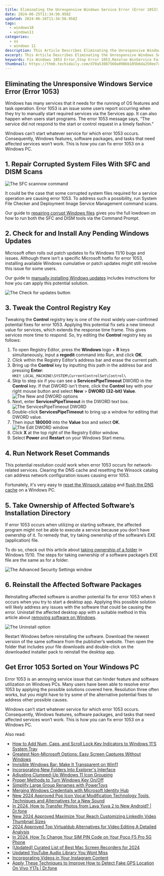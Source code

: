 ```yaml
---
title: Eliminating the Unresponsive Windows Service Error (Error 1053)
date: 2024-06-25T11:34:50.958Z
updated: 2024-06-26T11:34:50.958Z
tags:
  - windows10
  - windows11
categories:
  - os
  - windows 11
description: This Article Describes Eliminating the Unresponsive Windows Service Error (Error 1053)
excerpt: This Article Describes Eliminating the Unresponsive Windows Service Error (Error 1053)
keywords: Fix Windows 1053 Error,Stop Error 1053,Resolve WinService Failure,Unresponsive Service Remediation,Correcting Service Not Responding,Eradicate Error 1053 Issue,End Windows Service Crash
thumbnail: https://thmb.techidaily.com/d70a53087560a098bb105b6da250ee7a060b663d95025554525e6d2ddaef6a7e.jpg
---
```


## Eliminating the Unresponsive Windows Service Error (Error 1053)

 Windows has many services that it needs for the running of OS features and task operation. Error 1053 is an issue some users report occurring when they try to manually start required services via the Services app. It can also happen when users start programs. The error 1053 message says, “The service did not respond to the start or control request in a timely fashion.”

 Windows can’t start whatever service for which error 1053 occurs. Consequently, Windows features, software packages, and tasks that need affected services won’t work. This is how you can fix error 1053 on a Windows PC.

## 1\. Repair Corrupted System Files With SFC and DISM Scans

![The SFC scannow command](https://static1.makeuseofimages.com/wordpress/wp-content/uploads/2023/09/sfc-scannow-command.jpg)

 It could be the case that some corrupted system files required for a service operation are causing error 1053\. To address such a possibility, run System File Checker and Deployment Image Service Management command scans.

 Our guide to [repairing corrupt Windows files](https://www.makeuseof.com/windows-built-in-repair-tools/) gives you the full lowdown on how to run both the SFC and DISM tools via the Command Prompt.

## 2\. Check for and Install Any Pending Windows Updates

 Microsoft often rolls out patch updates to fix Windows 11/10 bugs and issues. Although there isn’t a specific Microsoft hotfix for error 1053, installing available Windows cumulative or patch updates might still resolve this issue for some users.

 Our guide to [manually installing Windows updates](https://www.makeuseof.com/update-windows-manually/) includes instructions for how you can apply this potential solution.

![The Check for updates button](https://static1.makeuseofimages.com/wordpress/wp-content/uploads/2023/09/check-for-updates-button.jpg)

## 3\. Tweak the Control Registry Key

 Tweaking the **Control** registry key is one of the most widely user-confirmed potential fixes for error 1053\. Applying this potential fix sets a new timeout value for services, which extends the response time frame. This gives services more time to respond. So, try editing the **Control** registry key as follows:

1. To open Registry Editor, press the **Windows** logo + **R** keys simultaneously, input a **regedit** command into Run, and click **OK**.
2. Click within the Registry Editor’s address bar and erase the current path.
3. Bring up the **Control** key by inputting this path in the address bar and pressing **Enter**:  
`HKEY_LOCAL_MACHINE\SYSTEM\CurrentControlSet\Control\`
4. Skip to step six if you can see a **ServicesPipeTimeout** DWORD in the **Control** key. If that DWORD isn't there, click the **Control** key with your right mouse button and select **New** \> **DWORD** **(32-bit) Value**.  
![The New and DWORD options](https://static1.makeuseofimages.com/wordpress/wp-content/uploads/2023/09/new-dword-value-option.jpg)
5. Next, enter **ServicesPipeTimeout** in the DWORD text box.  
![The ServicesPipeTimeout DWORD](https://static1.makeuseofimages.com/wordpress/wp-content/uploads/2023/09/servicespipetimeout-dword.jpg)
6. Double-click **ServicesPipeTimeout** to bring up a window for editing that DWORD value.
7. Then input **180000** into the **Value** box and select **OK**.  
![The Edit DWORD window](https://static1.makeuseofimages.com/wordpress/wp-content/uploads/2023/09/edit-dword-window.jpg)
8. Click **X** at the top right of the Registry Editor window.
9. Select **Power** and **Restart** on your Windows Start menu.

## 4\. Run Network Reset Commands

 This potential resolution could work when error 1053 occurs for network-related services. Clearing the DNS cache and resetting the Winsock catalog can address network configuration issues causing error 1053\.

 Fortunately, it's very easy to [reset the Winsock catalog](https://www.makeuseof.com/reset-winsock-catalog-windows/) and [flush the DNS cache](https://www.makeuseof.com/flush-dns-cache-windows-11/) on a Windows PC.

## 5\. Take Ownership of Affected Software’s Installation Directory

 If error 1053 occurs when utilizing or starting software, the affected program might not be able to execute a service because you don’t have ownership of it. To remedy that, try taking ownership of the software’s EXE (application) file.

 To do so, check out this article about [taking ownership of a folder](https://www.makeuseof.com/windows-10-11-own-folder/) in Windows 11/10\. The steps for taking ownership of a software package’s EXE file are the same as for a folder.

![The Advanced Security Settings window](https://static1.makeuseofimages.com/wordpress/wp-content/uploads/2023/09/advanced-security-settings-window.jpg)

## 6\. Reinstall the Affected Software Packages

 Reinstalling affected software is another potential fix for error 1053 when it occurs when you try to start a desktop app. Applying this possible solution will likely address any issues with the software that could be causing the error. Uninstall the affected desktop app with a suitable method in this article about [removing software on Windows](https://www.makeuseof.com/windows-11-different-ways-to-uninstall-software/).

![The Uninstall option](https://static1.makeuseofimages.com/wordpress/wp-content/uploads/2023/09/uninstall-option.jpg)

 Restart Windows before reinstalling the software. Download the newest version of the same software from the publisher’s website. Then open the folder that includes your file downloads and double-click on the downloaded installer pack to reinstall the desktop app.

## Get Error 1053 Sorted on Your Windows PC

 Error 1053 is an annoying service issue that can hinder feature and software utilization on Windows PCs. Many users have been able to resolve error 1053 by applying the possible solutions covered here. Resolution three often works, but you might have to try some of the alternative potential fixes to address other possible causes.

 Windows can’t start whatever service for which error 1053 occurs. Consequently, Windows features, software packages, and tasks that need affected services won’t work. This is how you can fix error 1053 on a Windows PC.

<span class="atpl-alsoreadstyle">Also read:</span>
<div><ul>
<li><a href="https://win11.techidaily.com/how-to-add-num-caps-and-scroll-lock-key-indicators-to-windows-11s-system-tray/"><u>How to Add Num, Caps, and Scroll Lock Key Indicators to Windows 11’S System Tray</u></a></li>
<li><a href="https://win11.techidaily.com/greatest-non-microsoft-options-easy-screen-captures-without-windows/"><u>Greatest Non-Microsoft Options: Easy Screen Captures Without Windows</u></a></li>
<li><a href="https://win11.techidaily.com/invisible-windows-bar-make-it-transparent-on-win11/"><u>Invisible Windows Bar: Make It Transparent on Win11</u></a></li>
<li><a href="https://win11.techidaily.com/incorporating-new-folders-into-explorers-interface/"><u>Incorporating New Folders Into Explorer's Interface</u></a></li>
<li><a href="https://win11.techidaily.com/adjusting-clumped-up-windows-11-icon-grouping/"><u>Adjusting Clumped-Up Windows 11 Icon Grouping</u></a></li>
<li><a href="https://win11.techidaily.com/proper-methods-to-turn-windows-key-onoff/"><u>Proper Methods to Turn Windows Key On/Off</u></a></li>
<li><a href="https://win11.techidaily.com/simplify-large-group-renames-with-powertoys/"><u>Simplify Large Group Renames with PowerToys</u></a></li>
<li><a href="https://win11.techidaily.com/merging-windows-credentials-with-microsoft-identity-hub/"><u>Merging Windows Credentials with Microsoft Identity Hub</u></a></li>
<li><a href="https://sound-tweaking.techidaily.com/new-2024-approved-pop-icon-vocal-modification-technology-tools-techniques-and-alternatives-for-a-new-sound/"><u>New 2024 Approved Pop Icon Vocal Modification Technology Tools, Techniques and Alternatives for a New Sound</u></a></li>
<li><a href="https://android-transfer.techidaily.com/in-2024-how-to-transfer-photos-from-lava-yuva-2-to-new-android-drfone-by-drfone-transfer-from-android-transfer-from-android/"><u>In 2024, How to Transfer Photos from Lava Yuva 2 to New Android? | Dr.fone</u></a></li>
<li><a href="https://video-ai-editor.techidaily.com/new-2024-approved-maximize-your-reach-customizing-linkedin-video-thumbnail-sizes/"><u>New 2024 Approved Maximize Your Reach Customizing LinkedIn Video Thumbnail Sizes</u></a></li>
<li><a href="https://video-ai-editor.techidaily.com/2024-approved-top-virtualdub-alternatives-for-video-editing-a-detailed-analysis/"><u>2024 Approved Top Virtualdub Alternatives for Video Editing A Detailed Analysis</u></a></li>
<li><a href="https://sim-unlock.techidaily.com/in-2024-how-to-change-your-sim-pin-code-on-your-poco-f5-pro-5g-phone-by-drfone-android/"><u>In 2024, How To Change Your SIM PIN Code on Your Poco F5 Pro 5G Phone</u></a></li>
<li><a href="https://digital-screen-recording.techidaily.com/updated-curated-list-of-best-mac-screen-recorders-for-2024/"><u>[Updated] Curated List of Best Mac Screen Recorders for 2024</u></a></li>
<li><a href="https://sound-tweaking.techidaily.com/updated-youtube-audio-library-you-wont-miss/"><u>Updated YouTube Audio Library You Wont Miss</u></a></li>
<li><a href="https://facebook-clips.techidaily.com/incorporating-videos-in-your-instagram-content/"><u>Incorporating Videos in Your Instagram Content</u></a></li>
<li><a href="https://fake-location.techidaily.com/apply-these-techniques-to-improve-how-to-detect-fake-gps-location-on-vivo-y17s-drfone-by-drfone-virtual-android/"><u>Apply These Techniques to Improve How to Detect Fake GPS Location On Vivo Y17s | Dr.fone</u></a></li>
</ul></div>

<ins class="adsbygoogle"
      style="display:block"
      data-ad-client="ca-pub-7571918770474297"
      data-ad-slot="8358498916"
      data-ad-format="auto"
      data-full-width-responsive="true"></ins>